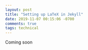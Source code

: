 ```yaml
---
layout: post
title: "Setting up LaTeX in Jekyll"
date: 2019-11-07 00:15:06 -0700
comments: true
tags: technical
---
```


Coming soon